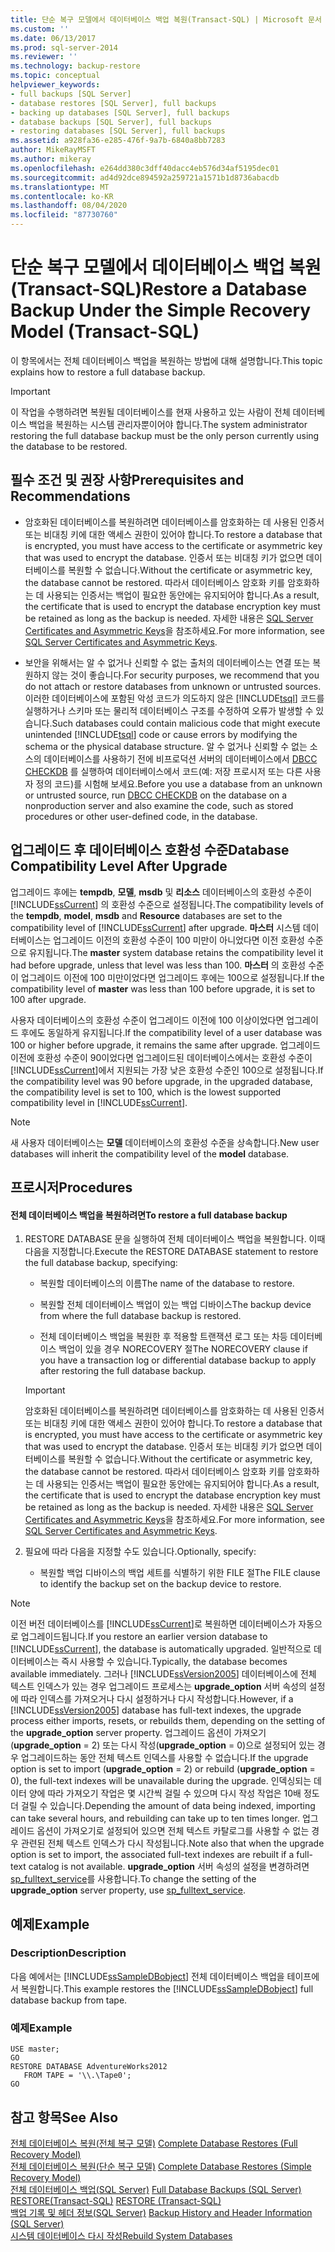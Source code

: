 ```yaml
---
title: 단순 복구 모델에서 데이터베이스 백업 복원(Transact-SQL) | Microsoft 문서
ms.custom: ''
ms.date: 06/13/2017
ms.prod: sql-server-2014
ms.reviewer: ''
ms.technology: backup-restore
ms.topic: conceptual
helpviewer_keywords:
- full backups [SQL Server]
- database restores [SQL Server], full backups
- backing up databases [SQL Server], full backups
- database backups [SQL Server], full backups
- restoring databases [SQL Server], full backups
ms.assetid: a928fa36-e285-476f-9a7b-6840a8bb7283
author: MikeRayMSFT
ms.author: mikeray
ms.openlocfilehash: e264dd380c3dff40dacc4eb576d34af5195dec01
ms.sourcegitcommit: ad4d92dce894592a259721a1571b1d8736abacdb
ms.translationtype: MT
ms.contentlocale: ko-KR
ms.lasthandoff: 08/04/2020
ms.locfileid: "87730760"
---
```

# <a name="restore-a-database-backup-under-the-simple-recovery-model-transact-sql"></a><span data-ttu-id="97070-102">단순 복구 모델에서 데이터베이스 백업 복원(Transact-SQL)</span><span class="sxs-lookup"><span data-stu-id="97070-102">Restore a Database Backup Under the Simple Recovery Model (Transact-SQL)</span></span>
  <span data-ttu-id="97070-103">이 항목에서는 전체 데이터베이스 백업을 복원하는 방법에 대해 설명합니다.</span><span class="sxs-lookup"><span data-stu-id="97070-103">This topic explains how to restore a full database backup.</span></span>  
  
> [!IMPORTANT]  
>  <span data-ttu-id="97070-104">이 작업을 수행하려면 복원될 데이터베이스를 현재 사용하고 있는 사람이 전체 데이터베이스 백업을 복원하는 시스템 관리자뿐이어야 합니다.</span><span class="sxs-lookup"><span data-stu-id="97070-104">The system administrator restoring the full database backup must be the only person currently using the database to be restored.</span></span>  
  
## <a name="prerequisites-and-recommendations"></a><span data-ttu-id="97070-105">필수 조건 및 권장 사항</span><span class="sxs-lookup"><span data-stu-id="97070-105">Prerequisites and Recommendations</span></span>  
  
-   <span data-ttu-id="97070-106">암호화된 데이터베이스를 복원하려면 데이터베이스를 암호화하는 데 사용된 인증서 또는 비대칭 키에 대한 액세스 권한이 있어야 합니다.</span><span class="sxs-lookup"><span data-stu-id="97070-106">To restore a database that is encrypted, you must have access to the certificate or asymmetric key that was used to encrypt the database.</span></span> <span data-ttu-id="97070-107">인증서 또는 비대칭 키가 없으면 데이터베이스를 복원할 수 없습니다.</span><span class="sxs-lookup"><span data-stu-id="97070-107">Without the certificate or asymmetric key, the database cannot be restored.</span></span> <span data-ttu-id="97070-108">따라서 데이터베이스 암호화 키를 암호화하는 데 사용되는 인증서는 백업이 필요한 동안에는 유지되어야 합니다.</span><span class="sxs-lookup"><span data-stu-id="97070-108">As a result, the certificate that is used to encrypt the database encryption key must be retained as long as the backup is needed.</span></span> <span data-ttu-id="97070-109">자세한 내용은 [SQL Server Certificates and Asymmetric Keys](../security/sql-server-certificates-and-asymmetric-keys.md)을 참조하세요.</span><span class="sxs-lookup"><span data-stu-id="97070-109">For more information, see [SQL Server Certificates and Asymmetric Keys](../security/sql-server-certificates-and-asymmetric-keys.md).</span></span>  
  
-   <span data-ttu-id="97070-110">보안을 위해서는 알 수 없거나 신뢰할 수 없는 출처의 데이터베이스는 연결 또는 복원하지 않는 것이 좋습니다.</span><span class="sxs-lookup"><span data-stu-id="97070-110">For security purposes, we recommend that you do not attach or restore databases from unknown or untrusted sources.</span></span> <span data-ttu-id="97070-111">이러한 데이터베이스에 포함된 악성 코드가 의도하지 않은 [!INCLUDE[tsql](../../includes/tsql-md.md)] 코드를 실행하거나 스키마 또는 물리적 데이터베이스 구조를 수정하여 오류가 발생할 수 있습니다.</span><span class="sxs-lookup"><span data-stu-id="97070-111">Such databases could contain malicious code that might execute unintended [!INCLUDE[tsql](../../includes/tsql-md.md)] code or cause errors by modifying the schema or the physical database structure.</span></span> <span data-ttu-id="97070-112">알 수 없거나 신뢰할 수 없는 소스의 데이터베이스를 사용하기 전에 비프로덕션 서버의 데이터베이스에서 [DBCC CHECKDB](/sql/t-sql/database-console-commands/dbcc-checkdb-transact-sql) 를 실행하여 데이터베이스에서 코드(예: 저장 프로시저 또는 다른 사용자 정의 코드)를 시험해 보세요.</span><span class="sxs-lookup"><span data-stu-id="97070-112">Before you use a database from an unknown or untrusted source, run [DBCC CHECKDB](/sql/t-sql/database-console-commands/dbcc-checkdb-transact-sql) on the database on a nonproduction server and also examine the code, such as stored procedures or other user-defined code, in the database.</span></span>  
  
## <a name="database-compatibility-level-after-upgrade"></a><span data-ttu-id="97070-113">업그레이드 후 데이터베이스 호환성 수준</span><span class="sxs-lookup"><span data-stu-id="97070-113">Database Compatibility Level After Upgrade</span></span>  
 <span data-ttu-id="97070-114">업그레이드 후에는 **tempdb**, **모델**, **msdb** 및 **리소스** 데이터베이스의 호환성 수준이 [!INCLUDE[ssCurrent](../../includes/sscurrent-md.md)] 의 호환성 수준으로 설정됩니다.</span><span class="sxs-lookup"><span data-stu-id="97070-114">The compatibility levels of the **tempdb**, **model**, **msdb** and **Resource** databases are set to the compatibility level of [!INCLUDE[ssCurrent](../../includes/sscurrent-md.md)] after upgrade.</span></span> <span data-ttu-id="97070-115">**마스터** 시스템 데이터베이스는 업그레이드 이전의 호환성 수준이 100 미만이 아니었다면 이전 호환성 수준으로 유지됩니다.</span><span class="sxs-lookup"><span data-stu-id="97070-115">The **master** system database retains the compatibility level it had before upgrade, unless that level was less than 100.</span></span> <span data-ttu-id="97070-116">**마스터** 의 호환성 수준이 업그레이드 이전에 100 미만이었다면 업그레이드 후에는 100으로 설정됩니다.</span><span class="sxs-lookup"><span data-stu-id="97070-116">If the compatibility level of **master** was less than 100 before upgrade, it is set to 100 after upgrade.</span></span>  
  
 <span data-ttu-id="97070-117">사용자 데이터베이스의 호환성 수준이 업그레이드 이전에 100 이상이었다면 업그레이드 후에도 동일하게 유지됩니다.</span><span class="sxs-lookup"><span data-stu-id="97070-117">If the compatibility level of a user database was 100 or higher before upgrade, it remains the same after upgrade.</span></span> <span data-ttu-id="97070-118">업그레이드 이전에 호환성 수준이 90이었다면 업그레이드된 데이터베이스에서는 호환성 수준이 [!INCLUDE[ssCurrent](../../includes/sscurrent-md.md)]에서 지원되는 가장 낮은 호환성 수준인 100으로 설정됩니다.</span><span class="sxs-lookup"><span data-stu-id="97070-118">If the compatibility level was 90 before upgrade, in the upgraded database, the compatibility level is set to 100, which is the lowest supported compatibility level in [!INCLUDE[ssCurrent](../../includes/sscurrent-md.md)].</span></span>  
  
> [!NOTE]  
>  <span data-ttu-id="97070-119">새 사용자 데이터베이스는 **모델** 데이터베이스의 호환성 수준을 상속합니다.</span><span class="sxs-lookup"><span data-stu-id="97070-119">New user databases will inherit the compatibility level of the **model** database.</span></span>  
  
## <a name="procedures"></a><span data-ttu-id="97070-120">프로시저</span><span class="sxs-lookup"><span data-stu-id="97070-120">Procedures</span></span>  
  
#### <a name="to-restore-a-full-database-backup"></a><span data-ttu-id="97070-121">전체 데이터베이스 백업을 복원하려면</span><span class="sxs-lookup"><span data-stu-id="97070-121">To restore a full database backup</span></span>  
  
1.  <span data-ttu-id="97070-122">RESTORE DATABASE 문을 실행하여 전체 데이터베이스 백업을 복원합니다. 이때 다음을 지정합니다.</span><span class="sxs-lookup"><span data-stu-id="97070-122">Execute the RESTORE DATABASE statement to restore the full database backup, specifying:</span></span>  
  
    -   <span data-ttu-id="97070-123">복원할 데이터베이스의 이름</span><span class="sxs-lookup"><span data-stu-id="97070-123">The name of the database to restore.</span></span>  
  
    -   <span data-ttu-id="97070-124">복원할 전체 데이터베이스 백업이 있는 백업 디바이스</span><span class="sxs-lookup"><span data-stu-id="97070-124">The backup device from where the full database backup is restored.</span></span>  
  
    -   <span data-ttu-id="97070-125">전체 데이터베이스 백업을 복원한 후 적용할 트랜잭션 로그 또는 차등 데이터베이스 백업이 있을 경우 NORECOVERY 절</span><span class="sxs-lookup"><span data-stu-id="97070-125">The NORECOVERY clause if you have a transaction log or differential database backup to apply after restoring the full database backup.</span></span>  
  
    > [!IMPORTANT]  
    >  <span data-ttu-id="97070-126">암호화된 데이터베이스를 복원하려면 데이터베이스를 암호화하는 데 사용된 인증서 또는 비대칭 키에 대한 액세스 권한이 있어야 합니다.</span><span class="sxs-lookup"><span data-stu-id="97070-126">To restore a database that is encrypted, you must have access to the certificate or asymmetric key that was used to encrypt the database.</span></span> <span data-ttu-id="97070-127">인증서 또는 비대칭 키가 없으면 데이터베이스를 복원할 수 없습니다.</span><span class="sxs-lookup"><span data-stu-id="97070-127">Without the certificate or asymmetric key, the database cannot be restored.</span></span> <span data-ttu-id="97070-128">따라서 데이터베이스 암호화 키를 암호화하는 데 사용되는 인증서는 백업이 필요한 동안에는 유지되어야 합니다.</span><span class="sxs-lookup"><span data-stu-id="97070-128">As a result, the certificate that is used to encrypt the database encryption key must be retained as long as the backup is needed.</span></span> <span data-ttu-id="97070-129">자세한 내용은 [SQL Server Certificates and Asymmetric Keys](../security/sql-server-certificates-and-asymmetric-keys.md)을 참조하세요.</span><span class="sxs-lookup"><span data-stu-id="97070-129">For more information, see [SQL Server Certificates and Asymmetric Keys](../security/sql-server-certificates-and-asymmetric-keys.md).</span></span>  
  
2.  <span data-ttu-id="97070-130">필요에 따라 다음을 지정할 수도 있습니다.</span><span class="sxs-lookup"><span data-stu-id="97070-130">Optionally, specify:</span></span>  
  
    -   <span data-ttu-id="97070-131">복원할 백업 디바이스의 백업 세트를 식별하기 위한 FILE 절</span><span class="sxs-lookup"><span data-stu-id="97070-131">The FILE clause to identify the backup set on the backup device to restore.</span></span>  
  
> [!NOTE]  
>  <span data-ttu-id="97070-132">이전 버전 데이터베이스를 [!INCLUDE[ssCurrent](../../includes/sscurrent-md.md)]로 복원하면 데이터베이스가 자동으로 업그레이드됩니다.</span><span class="sxs-lookup"><span data-stu-id="97070-132">If you restore an earlier version database to [!INCLUDE[ssCurrent](../../includes/sscurrent-md.md)], the database is automatically upgraded.</span></span> <span data-ttu-id="97070-133">일반적으로 데이터베이스는 즉시 사용할 수 있습니다.</span><span class="sxs-lookup"><span data-stu-id="97070-133">Typically, the database becomes available immediately.</span></span> <span data-ttu-id="97070-134">그러나 [!INCLUDE[ssVersion2005](../../includes/ssversion2005-md.md)] 데이터베이스에 전체 텍스트 인덱스가 있는 경우 업그레이드 프로세스는  **upgrade_option** 서버 속성의 설정에 따라 인덱스를 가져오거나 다시 설정하거나 다시 작성합니다.</span><span class="sxs-lookup"><span data-stu-id="97070-134">However, if a [!INCLUDE[ssVersion2005](../../includes/ssversion2005-md.md)] database has full-text indexes, the upgrade process either imports, resets, or rebuilds them, depending on the setting of the  **upgrade_option** server property.</span></span> <span data-ttu-id="97070-135">업그레이드 옵션이 가져오기(**upgrade_option** = 2) 또는 다시 작성(**upgrade_option** = 0)으로 설정되어 있는 경우 업그레이드하는 동안 전체 텍스트 인덱스를 사용할 수 없습니다.</span><span class="sxs-lookup"><span data-stu-id="97070-135">If the upgrade option is set to import (**upgrade_option** = 2) or rebuild (**upgrade_option** = 0), the full-text indexes will be unavailable during the upgrade.</span></span> <span data-ttu-id="97070-136">인덱싱되는 데이터 양에 따라 가져오기 작업은 몇 시간씩 걸릴 수 있으며 다시 작성 작업은 10배 정도 더 걸릴 수 있습니다.</span><span class="sxs-lookup"><span data-stu-id="97070-136">Depending the amount of data being indexed, importing can take several hours, and rebuilding can take up to ten times longer.</span></span> <span data-ttu-id="97070-137">업그레이드 옵션이 가져오기로 설정되어 있으면 전체 텍스트 카탈로그를 사용할 수 없는 경우 관련된 전체 텍스트 인덱스가 다시 작성됩니다.</span><span class="sxs-lookup"><span data-stu-id="97070-137">Note also that when the upgrade option is set to import, the associated full-text indexes are rebuilt if a full-text catalog is not available.</span></span> <span data-ttu-id="97070-138">**upgrade_option** 서버 속성의 설정을 변경하려면 [sp_fulltext_service](/sql/relational-databases/system-stored-procedures/sp-fulltext-service-transact-sql)를 사용합니다.</span><span class="sxs-lookup"><span data-stu-id="97070-138">To change the setting of the **upgrade_option** server property, use [sp_fulltext_service](/sql/relational-databases/system-stored-procedures/sp-fulltext-service-transact-sql).</span></span>  
  
## <a name="example"></a><span data-ttu-id="97070-139">예제</span><span class="sxs-lookup"><span data-stu-id="97070-139">Example</span></span>  
  
### <a name="description"></a><span data-ttu-id="97070-140">Description</span><span class="sxs-lookup"><span data-stu-id="97070-140">Description</span></span>  
 <span data-ttu-id="97070-141">다음 예에서는 [!INCLUDE[ssSampleDBobject](../../includes/sssampledbobject-md.md)] 전체 데이터베이스 백업을 테이프에서 복원합니다.</span><span class="sxs-lookup"><span data-stu-id="97070-141">This example restores the [!INCLUDE[ssSampleDBobject](../../includes/sssampledbobject-md.md)] full database backup from tape.</span></span>  
  
### <a name="example"></a><span data-ttu-id="97070-142">예제</span><span class="sxs-lookup"><span data-stu-id="97070-142">Example</span></span>  
  
```  
USE master;  
GO  
RESTORE DATABASE AdventureWorks2012  
   FROM TAPE = '\\.\Tape0';  
GO  
```  
  
## <a name="see-also"></a><span data-ttu-id="97070-143">참고 항목</span><span class="sxs-lookup"><span data-stu-id="97070-143">See Also</span></span>  
 <span data-ttu-id="97070-144">[전체 데이터베이스 복원&#40;전체 복구 모델&#41;](complete-database-restores-full-recovery-model.md) </span><span class="sxs-lookup"><span data-stu-id="97070-144">[Complete Database Restores &#40;Full Recovery Model&#41;](complete-database-restores-full-recovery-model.md) </span></span>  
 <span data-ttu-id="97070-145">[전체 데이터베이스 복원&#40;단순 복구 모델&#41;](complete-database-restores-simple-recovery-model.md) </span><span class="sxs-lookup"><span data-stu-id="97070-145">[Complete Database Restores &#40;Simple Recovery Model&#41;](complete-database-restores-simple-recovery-model.md) </span></span>  
 <span data-ttu-id="97070-146">[전체 데이터베이스 백업&#40;SQL Server&#41;](full-database-backups-sql-server.md) </span><span class="sxs-lookup"><span data-stu-id="97070-146">[Full Database Backups &#40;SQL Server&#41;](full-database-backups-sql-server.md) </span></span>  
 <span data-ttu-id="97070-147">[RESTORE&#40;Transact-SQL&#41;](/sql/t-sql/statements/restore-statements-transact-sql) </span><span class="sxs-lookup"><span data-stu-id="97070-147">[RESTORE &#40;Transact-SQL&#41;](/sql/t-sql/statements/restore-statements-transact-sql) </span></span>  
 <span data-ttu-id="97070-148">[백업 기록 및 헤더 정보&#40;SQL Server&#41;](backup-history-and-header-information-sql-server.md) </span><span class="sxs-lookup"><span data-stu-id="97070-148">[Backup History and Header Information &#40;SQL Server&#41;](backup-history-and-header-information-sql-server.md) </span></span>  
 [<span data-ttu-id="97070-149">시스템 데이터베이스 다시 작성</span><span class="sxs-lookup"><span data-stu-id="97070-149">Rebuild System Databases</span></span>](../databases/system-databases.md)  
  
  
